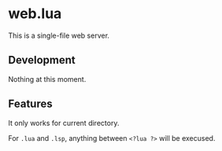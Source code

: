 # web.lua
This is a single-file web server.

## Development
Nothing at this moment.

## Features
It only works for current directory.

For `.lua` and `.lsp`, anything between `<?lua ?>` will be execused.
